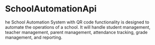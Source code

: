 # SchoolAutomationApi
he School Automation System with QR code functionality is designed to  automate the operations of a school. It will handle student management, teacher  management, parent management, attendance tracking, grade management, and  reporting.
